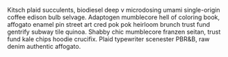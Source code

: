 Kitsch plaid succulents, biodiesel deep v microdosing umami single-origin coffee edison bulb selvage. Adaptogen mumblecore hell of coloring book, affogato enamel pin street art cred pok pok heirloom brunch trust fund gentrify subway tile quinoa. Shabby chic mumblecore franzen seitan, trust fund kale chips hoodie crucifix. Plaid typewriter scenester PBR&B, raw denim authentic affogato.